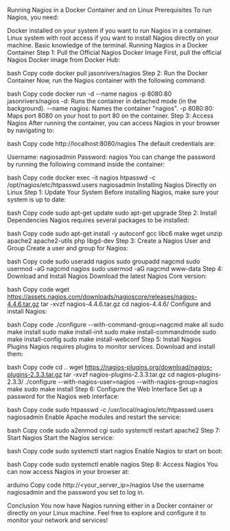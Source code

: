 Running Nagios in a Docker Container and on Linux
Prerequisites
To run Nagios, you need:

Docker installed on your system if you want to run Nagios in a container.
Linux system with root access if you want to install Nagios directly on your machine.
Basic knowledge of the terminal.
Running Nagios in a Docker Container
Step 1: Pull the Official Nagios Docker Image
First, pull the official Nagios Docker image from Docker Hub:

bash
Copy code
docker pull jasonrivers/nagios
Step 2: Run the Docker Container
Now, run the Nagios container with the following command:

bash
Copy code
docker run -d --name nagios -p 8080:80 jasonrivers/nagios
-d: Runs the container in detached mode (in the background).
--name nagios: Names the container "nagios".
-p 8080:80: Maps port 8080 on your host to port 80 on the container.
Step 3: Access Nagios
After running the container, you can access Nagios in your browser by navigating to:

bash
Copy code
http://localhost:8080/nagios
The default credentials are:

Username: nagiosadmin
Password: nagios
You can change the password by running the following command inside the container:

bash
Copy code
docker exec -it nagios htpasswd -c /opt/nagios/etc/htpasswd.users nagiosadmin
Installing Nagios Directly on Linux
Step 1: Update Your System
Before installing Nagios, make sure your system is up to date:

bash
Copy code
sudo apt-get update
sudo apt-get upgrade
Step 2: Install Dependencies
Nagios requires several packages to be installed:

bash
Copy code
sudo apt-get install -y autoconf gcc libc6 make wget unzip apache2 apache2-utils php libgd-dev
Step 3: Create a Nagios User and Group
Create a user and group for Nagios:

bash
Copy code
sudo useradd nagios
sudo groupadd nagcmd
sudo usermod -aG nagcmd nagios
sudo usermod -aG nagcmd www-data
Step 4: Download and Install Nagios
Download the latest Nagios Core version:

bash
Copy code
wget https://assets.nagios.com/downloads/nagioscore/releases/nagios-4.4.6.tar.gz
tar -xvzf nagios-4.4.6.tar.gz
cd nagios-4.4.6/
Configure and install Nagios:

bash
Copy code
./configure --with-command-group=nagcmd
make all
sudo make install
sudo make install-init
sudo make install-commandmode
sudo make install-config
sudo make install-webconf
Step 5: Install Nagios Plugins
Nagios requires plugins to monitor services. Download and install them:

bash
Copy code
cd ..
wget https://nagios-plugins.org/download/nagios-plugins-2.3.3.tar.gz
tar -xvzf nagios-plugins-2.3.3.tar.gz
cd nagios-plugins-2.3.3/
./configure --with-nagios-user=nagios --with-nagios-group=nagios
make
sudo make install
Step 6: Configure the Web Interface
Set up a password for the Nagios web interface:

bash
Copy code
sudo htpasswd -c /usr/local/nagios/etc/htpasswd.users nagiosadmin
Enable Apache modules and restart the service:

bash
Copy code
sudo a2enmod cgi
sudo systemctl restart apache2
Step 7: Start Nagios
Start the Nagios service:

bash
Copy code
sudo systemctl start nagios
Enable Nagios to start on boot:

bash
Copy code
sudo systemctl enable nagios
Step 8: Access Nagios
You can now access Nagios in your browser at:

arduino
Copy code
http://<your_server_ip>/nagios
Use the username nagiosadmin and the password you set to log in.

Conclusion
You now have Nagios running either in a Docker container or directly on your Linux machine. Feel free to explore and configure it to monitor your network and services!


